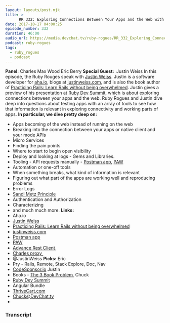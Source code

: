 ```yaml
---
layout: layouts/post.njk
title: >
      RR 332: Exploring Connections Between Your Apps and the Web with Justin Weiss
date: 2017-10-17 04:00:25
episode_number: 332
duration: 46:00
audio_url: https://media.devchat.tv/ruby-rogues/RR_332_Exploring_Connections_Between_Your_Apps_and_the_Web_with_Justin_Weiss.mp3
podcast: ruby-rogues
tags: 
  - ruby_rogues
  - podcast
---
```


 **Panel:** Charles Max Wood Eric Berry **Special Guest:&nbsp;** Justin Weiss In this episode, the Ruby Rouges speak with [Justin Weiss](https://github.com/justinweiss). Justin is a software developer for [aha.io](http://aha.io), blogs at [justinweiss.com](http://justinweiss.com), and is also the book author of [Practicing Rails: Learn Rails without being overwhelmed](https://www.justinweiss.com/practicing-rails/). Justin gives a preview of his presentation at [Ruby Dev Summit](http://rubydevsummit.com), which is about exploring connections between your apps and the web. Ruby Rogues and Justin dive deep into questions about testing apps with an array of tools to see how that information is relevant in exploring connectivity and working parts of apps. **In particular, we dive pretty deep on:**
- Apps becoming of the web instead of running on the web
- Breaking into the connection between your apps or native client and your mode APIs
- Micro Services
- Finding the pain points
- Where to start to begin open visibility
- Deploy and looking at logs - Gems and Libraries.
- Tooling - API requests manually - [Postman app](http://postman%20application/json), [PAW](https://paw.cloud)
- Automation or one-off tools
- When something breaks, what kind of information is relevant
- Figuring out what part of the apps are working well and reproducing problems
- Error Logs
- [Sandi Metz Principle](https://robots.thoughtbot.com/sandi-metz-rules-for-developers)
- Authentication and Authorization
- Characterizing
- and much much more.
**Links:&nbsp;**
- Aha.io
- [Justin Weiss](https://github.com/justinweiss)
- [Practicing Rails: Learn Rails without being overwhelmed](https://www.justinweiss.com/practicing-rails/)
- [justinweiss.com](http://justinweiss.com)
- [Postman app](http://postman%20application/json)
- [PAW](https://paw.cloud)
- [Advance Rest Client&nbsp;](https://chrome.google.com/webstore/detail/advanced-rest-client/hgmloofddffdnphfgcellkdfbfbjeloo/)
- [Charles proxy&nbsp;](https://www.charlesproxy.com)
- @JustinWeiss
**Picks:** Eric
- Pry - Rails, Remote, Stack Explore, Doc, Nav
- [CodeSponsor.io](http://CodeSponsor.io)
Justin
- Books - [The 3 Book Problem&nbsp;](https://www.amazon.com/dp/B00IQO403K/ref=dp-kindle-redirect?_encoding=UTF8&btkr=1)
Chuck
- [Ruby Dev Summit](https://rubydevsummit.com)
- Angular Bundle
- [ThriveCart.com](http://ThriveCart.com)
- Chuck@DevChat.tv
- 


### Transcript


